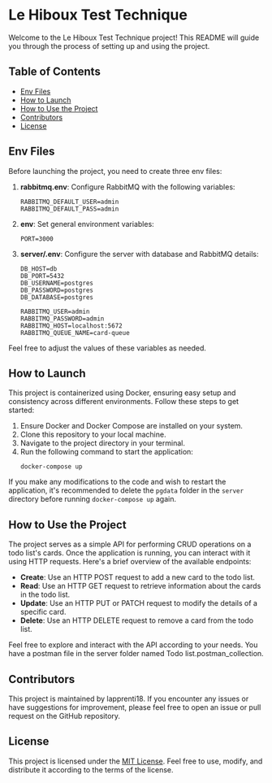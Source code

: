 # Le Hiboux Test Technique

Welcome to the Le Hiboux Test Technique project! This README will guide you through the process of setting up and using the project.

## Table of Contents

- [Env Files](#env-files)
- [How to Launch](#how-to-launch)
- [How to Use the Project](#how-to-use-the-project)
- [Contributors](#contributors)
- [License](#license)

## Env Files

Before launching the project, you need to create three env files:

1. **rabbitmq.env**: Configure RabbitMQ with the following variables:
    ```
    RABBITMQ_DEFAULT_USER=admin
    RABBITMQ_DEFAULT_PASS=admin
    ```

2. **env**: Set general environment variables:
    ```
    PORT=3000
    ```

3. **server/.env**: Configure the server with database and RabbitMQ details:
    ```
    DB_HOST=db
    DB_PORT=5432
    DB_USERNAME=postgres
    DB_PASSWORD=postgres
    DB_DATABASE=postgres

    RABBITMQ_USER=admin
    RABBITMQ_PASSWORD=admin
    RABBITMQ_HOST=localhost:5672
    RABBITMQ_QUEUE_NAME=card-queue
    ```

Feel free to adjust the values of these variables as needed.

## How to Launch

This project is containerized using Docker, ensuring easy setup and consistency across different environments. Follow these steps to get started:

1. Ensure Docker and Docker Compose are installed on your system.
2. Clone this repository to your local machine.
3. Navigate to the project directory in your terminal.
4. Run the following command to start the application:
    ```
    docker-compose up
    ```

If you make any modifications to the code and wish to restart the application, it's recommended to delete the `pgdata` folder in the `server` directory before running `docker-compose up` again.

## How to Use the Project

The project serves as a simple API for performing CRUD operations on a todo list's cards. Once the application is running, you can interact with it using HTTP requests. Here's a brief overview of the available endpoints:

- **Create**: Use an HTTP POST request to add a new card to the todo list.
- **Read**: Use an HTTP GET request to retrieve information about the cards in the todo list.
- **Update**: Use an HTTP PUT or PATCH request to modify the details of a specific card.
- **Delete**: Use an HTTP DELETE request to remove a card from the todo list.

Feel free to explore and interact with the API according to your needs. You have a postman file in the server folder named Todo list.postman_collection.

## Contributors

This project is maintained by lapprenti18. If you encounter any issues or have suggestions for improvement, please feel free to open an issue or pull request on the GitHub repository.

## License

This project is licensed under the [MIT License](LICENSE). Feel free to use, modify, and distribute it according to the terms of the license.